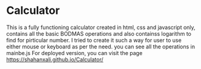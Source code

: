 # Calculator
This is a fully functioning calculator created in html, css and javascript only, contains all the basic BODMAS operations and also containss logarithm to find for pirticular number. I tried to create it such a way for user to use either mouse or keyboard as per the need. you can see all the operations in mainbe.js
For deployed version, you can visit the page https://shahanxali.github.io/Calculator/ 
